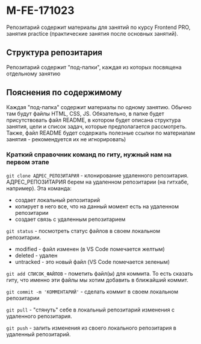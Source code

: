 # M-FE-171023

Репозитарий содержит материалы для занятий по курсу Frontend PRO, занятия practice (практические занятия после основных занятий).
## Структура репозитария
Репозитарий содержит "под-папки", каждая из которых посвящена отдельному занятию
## Пояснения по содержимому
Каждая "под-папка" содержит материалы по одному занятию. Обычно там будут файлы HTML, CSS, JS. Обязательно, в папке будет присутствовать файл README, в котором будет описана структура занятия, цели и список задач, которые предполагается рассмотреть. Также, файл README будет содержать полезные ссылки по материалам занятия - рекомендуется их не игнорировать)

### Краткий справочник команд по гиту, нужный нам на первом этапе
`git clone АДРЕС_РЕПОЗИТАРИЯ` - клонирование удаленного репозитария. АДРЕС_РЕПОЗИТАРИЯ берем на удаленном репозитарии (на гитхабе, например). Эта команда:
 - создает локальный репозитарий
 - копирует в него все, что на данный момент есть на удаленном репозитарии
 - создает связь с удаленным репозитарием

`git status` - посмотреть статус файлов в своем локальном репозитарии.
 - modified - файл изменен (в VS Code помечается желтым)
 - deleted - удален
 - untracked - это новый файл (VS Code помечается зеленым)

`git add СПИСОК_ФАЙЛОВ` - пометить файл(ы) для коммита. То есть сказать гиту, что именно эти файлы мы хотим добавить в ближайший коммит.

`git commit -m 'КОММЕНТАРИЙ'` - сделать коммит в своем локальном репозитарии

`git pull` - "стянуть" себе в локальный репозитарий изменения с удаленного репозитария.

`git push` - залить изменения из своего локального репозитария в удаленный репозитарий.
